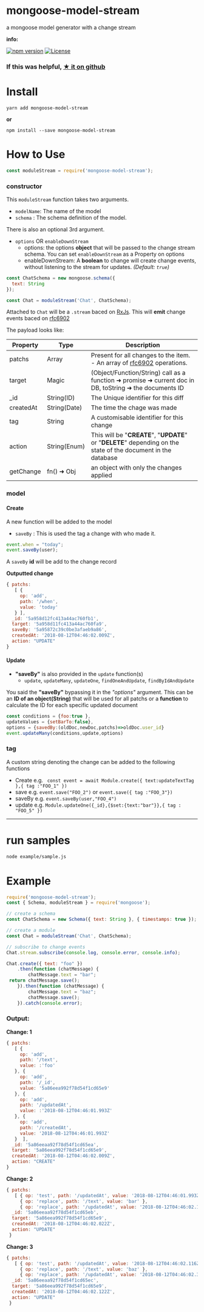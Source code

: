 # mongoose-model-stream

a mongoose model generator with a change stream

**info:**

[![npm version](https://badge.fury.io/js/mongoose-model-stream.svg)](https://www.npmjs.com/package/mongoose-model-stream)
[![License](http://img.shields.io/:license-apache_2-yellow.svg)](https://www.apache.org/licenses/LICENSE-2.0)


### If this was helpful, [★ it on github](https://github.com/codemeasandwich/mongoose-model-stream)

# Install

`yarn add mongoose-model-stream`

**or**

`npm install --save mongoose-model-stream`

# How to Use

``` js
const moduleStream = require('mongoose-model-stream');
```

### constructor

This `moduleStream` function takes two arguments.

* `modelName`: The name of the model
* `schema` : The schema definition of the model.

There is also an optional 3rd argument.

* `options` OR `enableDownStream`
    * options: the options **object** that will be passed to the change stream schema. You can set `enableDownStream` as a Property on options
    * enableDownStream: A **boolean** to change will create change events, without listening to the stream for updates. *(Default: `true`)*

``` js
const ChatSchema = new mongoose.schema({
  text: String
});

const Chat = moduleStream('Chat', ChatSchema);
```

Attached to `Chat` will be a `.stream` baced on [RxJs]. This will **emit** change events baced on [rfc6902]

The payload looks like:

| Property | Type |Description
|--- |--- |---
| patchs | Array | Present for all changes to the item. - An array of [rfc6902] operations.
| target | Magic | (Object/Function/String) call as a function ➜ promise ➜ current doc in DB, toString ➜ the documents ID
| _id | String(ID)| The Unique identifier for this diff
| createdAt | String(Date) | The time the chage was made
| tag | String | A customisable identifier for this change
| action | String(Enum) | This will be "**CREATE**", "**UPDATE**" or "**DELETE**" depending on the state of the document in the database
| getChange | fn() ➜ Obj |  an object with only the changes applied

### model

#### Create

A new function will be added to the model

* `saveBy` : This is used the tag a change with who made it.

``` js
event.when = "today";
event.saveBy(user);
```

A `saveBy` **id** will be add to the change record

**Outputted change**
``` js
{ patchs:
   [ {
     op: 'add',
     path: '/when',
     value: 'today'
   } ],
  _id: '5a958d12fc413a44ac760fb1',
  target: '5a958d11fc413a44ac760fa9',
  saveBy: '5a95872c39c0be3afaeb9a86',
  createdAt: '2018-08-12T04:46:02.009Z',
  action: "UPDATE"
}
```

#### Update

* **"saveBy"** is also provided in the `update` function(s)
   * `update`, `updateMany`, `updateOne`, `findOneAndUpdate`, `findByIdAndUpdate`
 
You said the  **"saveBy"** bypassing it in the *"options"* argument.
This can be an **ID of an object(String)** that will be used for all patchs 
or a **function** to calculate the ID for each specific updated document

```js
const conditions = {foo:true },
updateValues = {setBarTo:false},
options = {savedBy:(oldDoc,newDoc,patchs)=>oldDoc.user_id}
event.updateMany(conditions,update,options)
```

### tag

A custom string denoting the change can be added to the following functions

 * Create
 e.g. `` const event = await Module.create({ text:updateTextTag },{ tag :"FOO_1" })``
 * save
 e.g. ``event.save("FOO_2")``  or ``event.save({ tag :"FOO_3"})`` 
 * saveBy
 e.g. ``event.saveBy(user,"FOO_4")``
 * update
 e.g. ``Module.updateOne({_id},{$set:{text:"bar"}},{ tag : "FOO_5" })``

----

# run samples

``` bash
node example/sample.js
```

# Example

``` js
require('mongoose-model-stream');
const { Schema, moduleStream } = require('mongoose');

// create a schema
const ChatSchema = new Schema({ text: String }, { timestamps: true });

// create a module
const Chat = moduleStream('Chat', ChatSchema);

// subscribe to change events
Chat.stream.subscribe(console.log, console.error, console.info);

Chat.create({ text: "foo" })
    .then(function (chatMessage) {
        chatMessage.text = "bar";
 return chatMessage.save();
    }).then(function (chatMessage) {
        chatMessage.text = "baz";
        chatMessage.save();
    }).catch(console.error);
```

### Output:

**Change: 1**
``` js
{ patchs:
   [ {
     op: 'add',
     path: '/text',
     value: :'foo'
   }, {
     op: 'add',
     path: '/_id',
     value: '5a86eea992f78d54f1cd65e9'
   }, {
     op: 'add',
     path: '/updatedAt',
     value: :'2018-08-12T04:46:01.993Z'
   }, {
     op: 'add',
     path: '/createdAt',
     value: '2018-08-12T04:46:01.993Z'
   }  ],
  _id: '5a86eeaa92f78d54f1cd65ea',
  target: '5a86eea992f78d54f1cd65e9',
  createdAt: '2018-08-12T04:46:02.009Z',
  action: "CREATE"
}
```

**Change: 2**
``` js
{ patchs:
   [ { op: 'test', path: '/updatedAt', value: '2018-08-12T04:46:01.993Z' },
     { op: 'replace', path: '/text', value: 'bar' },
     { op: 'replace', path: '/updatedAt', value: '2018-08-12T04:46:02.116Z' }, ],
  _id: '5a86eeaa92f78d54f1cd65eb',
  target: '5a86eea992f78d54f1cd65e9',
  createdAt: '2018-08-12T04:46:02.022Z',
  action: "UPDATE"
 }
```

**Change: 3**
``` js
{ patchs:
   [ { op: 'test', path: '/updatedAt', value: '2018-08-12T04:46:02.116Z' },
     { op: 'replace', path: '/text', value: 'baz' },
     { op: 'replace', path: '/updatedAt', value: '2018-08-12T04:46:02.342Z' }, ],
  _id: '5a86eeaa92f78d54f1cd65ec',
  target: '5a86eea992f78d54f1cd65e9',
  createdAt: '2018-08-12T04:46:02.122Z',
  action: "UPDATE"
 }
```
[RxJs]: http://reactivex.io/rxjs/
[rfc6902]: https://tools.ietf.org/html/rfc6902
